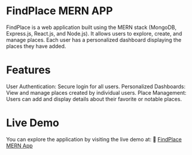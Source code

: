 # FindPlace MERN APP
FindPlace is a web application built using the MERN stack (MongoDB, Express.js, React.js, and Node.js). It allows users to explore, create, and manage places. Each user has a personalized dashboard displaying the places they have added.

# Features
User Authentication: Secure login for all users.
Personalized Dashboards: View and manage places created by individual users.
Place Management: Users can add and display details about their favorite or notable places.

# Live Demo
You can explore the application by visiting the live demo at:
🔗 [FindPlace MERN App](https://mern-app-smoky.vercel.app/)
